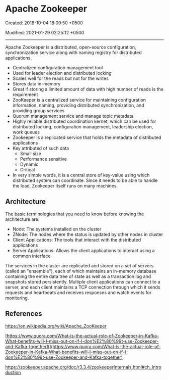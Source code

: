 # Apache Zookeeper

Created: 2018-10-04 18:09:50 +0500

Modified: 2021-01-29 02:25:12 +0500

---

Apache Zookeeper is a distributed, open-source configuration, synchronization service along with naming registry for distributed applications.

- Centralized configuration management tool
- Used for leader election and distributed locking
- Scales well for the reads but not for the writes
- Stores data in-memory
- Great if storing a limited amount of data with high number of reads is the requirement
- ZooKeeper is a centralized service for maintaining configuration information, naming, providing distributed synchronization, and providing group services
- Quorum management service and manage topic metadata
- Highly reliable distributed coordination kernet, which can be used for distributed locking, configuration management, leadership election, work queues
- Zookeeper is a replicated service that holds the metadata of distributed applications
- Key attributed of such data
  - Small size
  - Performance sensitive
  - Dynamic
  - Critical
- In very simple words, it is a central store of key-value using which distributed system can coordinate. Since it needs to be able to handle the load, Zookeeper itself runs on many machines.

## Architecture

The basic terminologies that you need to know before knowing the architecture are:

- Node: The systems installed on the cluster
- ZNode: The nodes where the status is updated by other nodes in cluster
- Client Applications: The tools that interact with the distributed applications
- Server Applications: Allows the client applications to interact using a common interface

The services in the cluster are replicated and stored on a set of servers (called an "ensemble"), each of which maintains an in-memory database containing the entire data tree of state as well as a transaction log and snapshots stored persistently. Multiple client applications can connect to a server, and each client maintains a TCP connection through which it sends requests and heartbeats and receives responses and watch events for monitoring.

## References

<https://en.wikipedia.org/wiki/Apache_ZooKeeper>

[https://www.quora.com/What-is-the-actual-role-of-Zookeeper-in-Kafka-What-benefits-will-I-miss-out-on-if-I-don%E2%80%99t-use-Zookeeper-and-Kafka-together#](https://www.quora.com/What-is-the-actual-role-of-Zookeeper-in-Kafka-What-benefits-will-I-miss-out-on-if-I-don%E2%80%99t-use-Zookeeper-and-Kafka-together)

<https://zookeeper.apache.org/doc/r3.3.4/zookeeperInternals.html#ch_Introduction>
